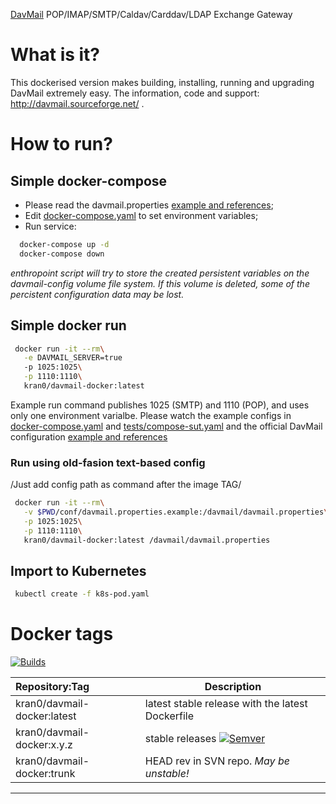 [DavMail][link_davmail_home] POP/IMAP/SMTP/Caldav/Carddav/LDAP Exchange Gateway

# What is it?

This dockerised version makes building, installing, running and upgrading DavMail extremely easy.
The information, code and support: http://davmail.sourceforge.net/ .

# How to run?

## Simple docker-compose

- Please read the davmail.properties [example and references](http://davmail.sourceforge.net/serversetup.html);
- Edit [docker-compose.yaml](docker-compose.yaml) to set environment variables;
- Run service:

```bash
  docker-compose up -d
  docker-compose down
```

_enthropoint script will try to store the created persistent variables on the davmail-config volume file system._
_If this volume is deleted, some of the percistent configuration data may be lost._

## Simple docker run

```bash
 docker run -it --rm\
   -e DAVMAIL_SERVER=true
   -p 1025:1025\
   -p 1110:1110\
   kran0/davmail-docker:latest
```

Example run command publishes 1025 (SMTP) and 1110 (POP), and uses only one environment varialbe.
Please watch the example configs in [docker-compose.yaml](docker-compose.yaml) and [tests/compose-sut.yaml](tests/compose-sut.yaml)
and the official DavMail configuration [example and references](http://davmail.sourceforge.net/serversetup.html)

### Run using old-fasion text-based config

/Just add config path as command after the image TAG/

```bash
 docker run -it --rm\
   -v $PWD/conf/davmail.properties.example:/davmail/davmail.properties\
   -p 1025:1025\
   -p 1110:1110\
   kran0/davmail-docker:latest /davmail/davmail.properties
```

## Import to Kubernetes

```bash
 kubectl create -f k8s-pod.yaml
```

# Docker tags

[![Builds][badge_build_status]][link_docker_tags]

| Repository:Tag | Description |
|:--|---|
| kran0/davmail-docker:latest     | latest stable release with the latest Dockerfile |
| kran0/davmail-docker:x.y.z      | stable releases [![Semver][badge_docker_semver]][link_docker_tags] |
| kran0/davmail-docker:trunk      | HEAD rev in SVN repo. *May be unstable!* |

---
[badge_build_status]:https://github.com/kran0/davmail-docker/actions/workflows/build_images.yml/badge.svg
[badge_docker_semver]:https://img.shields.io/docker/v/kran0/davmail-docker?sort=semver&style=social&cacheSeconds=3600
[link_docker_tags]:https://hub.docker.com/r/kran0/davmail-docker/tags?page=1&ordering=last_updated
[link_davmail_home]:http://davmail.sourceforge.net/
[link_tinyimage]:https://hub.docker.com/r/kran0/tiny/tags
